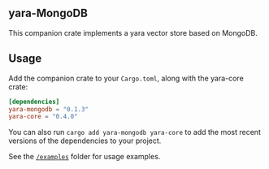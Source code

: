 ## yara-MongoDB
This companion crate implements a yara vector store based on MongoDB.

## Usage

Add the companion crate to your `Cargo.toml`, along with the yara-core crate:

```toml
[dependencies]
yara-mongodb = "0.1.3"
yara-core = "0.4.0"
```

You can also run `cargo add yara-mongodb yara-core` to add the most recent versions of the dependencies to your project.

See the [`/examples`](./examples) folder for usage examples.
